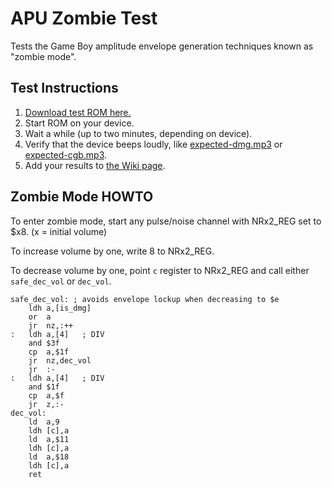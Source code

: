 # APU Zombie Test

Tests the Game Boy amplitude envelope generation techniques known as "zombie mode".

## Test Instructions

1. [Download test ROM here.](https://github.com/jkotlinski/apu-zombie-test/releases)
2. Start ROM on your device.
3. Wait a while (up to two minutes, depending on device).
4. Verify that the device beeps loudly, like [expected-dmg.mp3](expected-dmg.mp3) or [expected-cgb.mp3](expected-cgb.mp3).
5. Add your results to [the Wiki page](https://github.com/jkotlinski/apu-zombie-test/wiki).

## Zombie Mode HOWTO

To enter zombie mode, start any pulse/noise channel with NRx2_REG set to $x8. (x = initial volume)

To increase volume by one, write 8 to NRx2_REG.

To decrease volume by one, point `c` register to NRx2_REG and call either `safe_dec_vol` or `dec_vol`.
            
	safe_dec_vol: ; avoids envelope lockup when decreasing to $e
		ldh	a,[is_dmg]
		or	a
		jr	nz,:++
	:  	ldh	a,[4]	; DIV
		and	$3f
		cp	a,$1f
		jr	nz,dec_vol
		jr	:-
	: 	ldh	a,[4]	; DIV
		and	$1f
		cp	a,$f
		jr	z,:-
	dec_vol:
		ld	a,9
		ldh	[c],a
		ld	a,$11
		ldh	[c],a
		ld	a,$18
		ldh	[c],a
		ret
